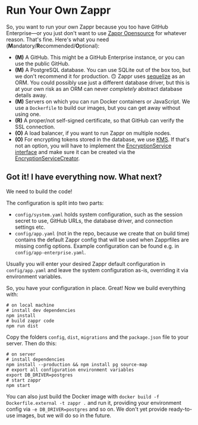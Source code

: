 # Run Your Own Zappr

So, you want to run your own Zappr because you too have GitHub Enterprise—or you just don't want to use [Zappr Opensource](https://zappr.opensource.zalan.do) for whatever reason. That's fine. Here's what you need (**M**andatory/**R**ecommended/**O**ptional):

* **(M)** A GitHub. This might be a GitHub Enterprise instance, or you can use the public GitHub.
* **(M)** A PostgreSQL database. You can use SQLite out of the box too, but we don't recommend it for production. 🙃 Zappr uses [sequelize](http://docs.sequelizejs.com/en/latest/) as an ORM. You could possibly use just a different database driver, but this is at your own risk as an ORM can never *completely* abstract database details away.
* **(M)** Servers on which you can run Docker containers or JavaScript. We use a `Dockerfile` to build our images, but you can get away without using one.
* **(R)** A proper/not self-signed certificate, so that GitHub can verify the SSL connection.
* **(O)** A load balancer, if you want to run Zappr on multiple nodes.
* **(O)** For encrypting tokens stored in the database, we use [KMS](https://aws.amazon.com/kms/). If that's not an option, you will have to implement the [EncryptionService interface](https://github.com/zalando/zappr/blob/master/server/service/encryption/NullEncryptionService.js) and make sure it can be created via the [EncryptionServiceCreator](https://github.com/zalando/zappr/blob/master/server/service/EncryptionServiceCreator.js).

## Got it! I have everything now. What next?

We need to build the code!

The configuration is split into two parts: 

- `config/system.yaml` holds system configuration, such as the session secret to use, GitHub URLs, the database driver, and connection settings etc.
- `config/app.yaml` (not in the repo, because we create that on build time) contains the default Zappr config that will be used when Zapprfiles are missing config options. Example configuration can be found e.g. in `config/app-enterprise.yaml`.

Usually you will enter your desired Zappr default configuration in `config/app.yaml` and leave the system configuration as-is, overriding it via environment variables.

So, you have your configuration in place. Great! Now we build everything with:

    # on local machine
    # install dev dependencies
    npm install
    # build zappr code
    npm run dist

Copy the folders `config`, `dist`, `migrations` and the `package.json` file to your server. Then do this:

    # on server
    # install dependencies
    npm install --production && npm install pg source-map
    # export all configuration environment variables
    export DB_DRIVER=postgres
    # start zappr
    npm start
    
You can also just build the Docker image with `docker build -f Dockerfile.external -t zappr .` and run it, providing your environment config via `-e DB_DRIVER=postgres` and so on. We don't yet provide ready-to-use images, but we will do so in the future.

